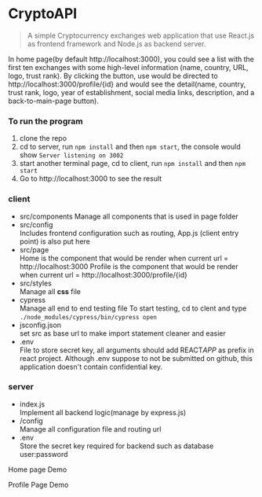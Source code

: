 # CryptoAPI

> A simple Cryptocurrency exchanges web application that use React.js as frontend framework and
> Node.js as backend server.

In home page(by default http://localhost:3000), you could see a list with the first ten exchanges with some high-level information (name, country, URL, logo, trust rank). By clicking the button, use would be directed to http://localhost:3000/profile/{id} and would see the detail(name, country, trust rank, logo, year of establishment, social media links, description, and a back-to-main-page button).

### To run the program

1. clone the repo
2. cd to server, run `npm install` and then `npm start`, the console would show `Server listening on 3002`
3. start another terminal page, cd to client, run `npm install` and then `npm start`
4. Go to http://localhost:3000 to see the result

### client

- src/components
  Manage all components that is used in page folder
- src/config  
  Includes frontend configuration such as routing, App.js (client entry point) is also put here
- src/page  
  Home is the component that would be render when current url = http://localhost:3000
  Profile is the component that would be render when current url = http://localhost:3000/profile/{id}
- src/styles  
  Manage all **css** file
- cypress  
  Manage all end to end testing file
  To start testing, cd to clent and type `./node_modules/cypress/bin/cypress open`
- jsconfig.json  
  set src as base url to make import statement cleaner and easier
- .env  
  File to store secret key, all arguments should add REACT*APP* as prefix in react project. Although .env suppose to not be submitted on github, this application doesn't contain confidential key.

### server

- index.js  
  Implement all backend logic(manage by express.js)
- /config  
  Manage all configuration file and routing url
- .env  
  Store the secret key required for backend such as database user:password

Home page Demo

Profile Page Demo
